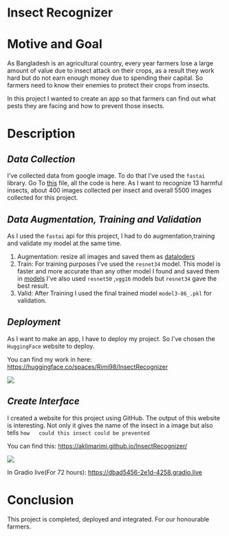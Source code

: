 # Insect Recognizer

# Motive and Goal

As Bangladesh is an agricultural country, every year farmers lose a large amount of value due to insect attack on their crops, as a result they work hard but do not earn enough money due to spending their capital. So farmers need to know their enemies to protect their crops from insects.

In this project I wanted to create an app so that farmers can find out what pests they are facing and how to prevent those insects.

# Description

   ## ***Data Collection***
  
  I've collected data from google image. To do that I've used the `fastai` library. Go To [this](https://github.com/AklimaRimi/InsectRecognizer/blob/main/notebooks/insect_img_downloader.py) file, all the code is here. 
  As I want to recognize 13 harmful insects, about 400 images collected per insect and overall 5500 images collected for this project.

  ## ***Data Augmentation, Training and Validation***

  As I used the `fastai` api for this project, I had to do augmentation,training and validate my model at the same time. 
  1. Augmentation: resize all images and saved them as [dataloders](https://github.com/AklimaRimi/InsectRecognizer/tree/main/dataloaders)
  2. Train: For training purposes I've used the `resnet34` model. This model is faster and more accurate than any other model I found and saved them in [models](https://github.com/AklimaRimi/InsectRecognizer/tree/main/models)
  I've also used `resnet50` ,`vgg16` models but `resnet34` gave the best result. 
  3. Valid: After Training I used the final trained model `model3-86_.pkl` for validation.
  
  ## ***Deployment***
  
  As I want to make an app, I have to deploy my project. So I've chosen the `HuggingFace` website to deploy. 
  
  You can find my work in here: https://huggingface.co/spaces/Rimi98/InsectRecognizer
  
  ![](https://github.com/AklimaRimi/InsectRecognizer/blob/main/output/huggingface.png)
  
  ## ***Create Interface***
  
  I created a website for this project using GitHub. The output of this website is interesting. Not only it gives the name of the insect in a image but also tells `how   could this insect could be prevented`
  
  You can find this: https://aklimarimi.github.io/InsectRecognizer/
  
  ![](https://github.com/AklimaRimi/InsectRecognizer/blob/main/output/github.png)
  
  In Gradio live(For 72 hours): https://dbad5456-2e1d-4258.gradio.live
  
# Conclusion
This project is completed, deployed and integrated. For our honourable farmers.
